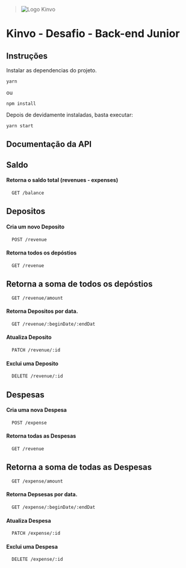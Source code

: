 > ![Logo Kinvo](https://github.com/cbfranca/kinvo-front-end-test/blob/master/logo.svg)

# Kinvo - Desafio - Back-end Junior

## Instruções

Instalar as dependencias do projeto.

```
yarn
```

ou

```
npm install
```

Depois de devidamente instaladas, basta executar:

```
yarn start
```

## Documentação da API

## Saldo

#### Retorna o saldo total (revenues - expenses)

```
  GET /balance
```

## Depositos

#### Cria um novo Deposito

```
  POST /revenue
```

#### Retorna todos os depóstios

```
  GET /revenue
```

## Retorna a soma de todos os depóstios

```
  GET /revenue/amount
```

#### Retorna Depositos por data.

```
  GET /revenue/:beginDate/:endDat
```

#### Atualiza Deposito

```
  PATCH /revenue/:id
```

#### Exclui uma Deposito

```
  DELETE /revenue/:id
```

## Despesas

#### Cria uma nova Despesa

```
  POST /expense
```

#### Retorna todas as Despesas

```
  GET /revenue
```

## Retorna a soma de todas as Despesas

```
  GET /expense/amount
```

#### Retorna Depsesas por data.

```
  GET /expense/:beginDate/:endDat
```

#### Atualiza Despesa

```
  PATCH /expense/:id
```

#### Exclui uma Despesa

```
  DELETE /expense/:id
```
